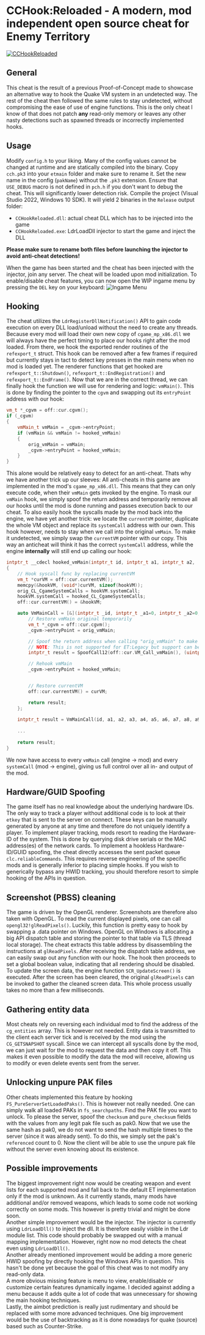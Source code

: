 # CCHook:Reloaded - A modern, mod independent open source cheat for Enemy Territory

[![CCHookReloaded](https://i.imgur.com/OBNczRr.png)](https://www.youtube.com/watch?v=JvmvVpG1D1Y "CCHook:Reloaded")

## General
This cheat is the result of a previous Proof-of-Concept made to showcase an alternative way to hook the Quake VM system in an undetected way.
The rest of the cheat then followed the same rules to stay undetected, without compromising the ease of use of engine functions.
This is the only cheat I know of that does not patch **any** read-only memory or leaves any other nasty detections such as spawned threads or incorrectly implemented hooks.


## Usage
Modify `config.h` to your liking. Many of the config values cannot be changed at runtime and are statically compiled into the binary.
Copy `cch.pk3` into your `etmain` folder and make sure to rename it. Set the new name in the config (`pakName`) without the `.pk3` extension.
Ensure that `USE_DEBUG` macro is not defined in `pch.h` if you don't want to debug the cheat. This will significantly lower detection risk.
Compile the project (Visual Studio 2022, Windows 10 SDK). It will yield 2 binaries in the ``Release`` output folder:
- `CCHookReloaded.dll`: actual cheat DLL which has to be injected into the game
- `CCHookReloaded.exe`: LdrLoadDll injector to start the game and inject the DLL

**Please make sure to rename both files before launching the injector to avoid anti-cheat detections!**
  
When the game has been started and the cheat has been injected with the injector, join any server.
The cheat will be loaded upon mod initialization. To enable/disable cheat features, you can now open the WIP ingame menu by pressing the `DEL` key on your keyboard:
![Ingame Menu](https://i.imgur.com/TyjYIr1.png)


## Hooking
The cheat utilizes the `LdrRegisterDllNotification()` API to gain code execution on every DLL load/unload without the need to create any threads.
Because every mod will load their own new copy of `cgame_mp_x86.dll` we will always have the perfect timing to place our hooks right after the mod loaded.
From there, we hook the exported render routines of the `refexport_t` struct.
This hook can be removed after a few frames if required but currently stays in tact to detect key presses in the main menu when no mod is loaded yet.
The renderer functions that get hooked are `refexport_t::Shutdown()`, `refexport_t::EndRegistration()` and `refexport_t::EndFrame()`.
Now that we are in the correct thread, we can finally hook the function we will use for rendering and logic: `vmMain()`.
This is done by finding the pointer to the `cgvm` and swapping out its `entryPoint` address with our hook:

```cpp
vm_t *_cgvm = off::cur.cgvm();
if (_cgvm)
{
	vmMain_t vmMain = _cgvm->entryPoint;
	if (vmMain && vmMain != hooked_vmMain)
	{
		orig_vmMain = vmMain;
		_cgvm->entryPoint = hooked_vmMain;
	}
}
```

This alone would be relatively easy to detect for an anti-cheat.
Thats why we have another trick up our sleeves: All anti-cheats in this game are implemented in the mod's `cgame_mp_x86.dll`.
This means that they can only execute code, when their `vmMain` gets invoked by the engine.
To mask our `vmMain` hook, we simply spoof the return address and temporarily remove all our hooks until the mod is done running and passes execution back to our cheat.
To also easily hook the syscalls made by the mod back into the engine, we have yet another trick: we locate the `currentVM` pointer, duplicate the whole VM object and replace its `systemCall` address with our own.
This hook however, needs to stay when we call into the original `vmMain`. To make it undetected, we simply swap the `currentVM` pointer with our copy.
This way an anticheat will think it has the correct `systemCall` address, while the engine **internally** will still end up calling our hook:

```cpp
intptr_t __cdecl hooked_vmMain(intptr_t id, intptr_t a1, intptr_t a2, ...)
{
	// Hook syscall func by replacing currentVM
	vm_t *curVM = off::cur.currentVM();
	memcpy(&hookVM, (void*)curVM, sizeof(hookVM));
	orig_CL_CgameSystemCalls = hookVM.systemCall;
	hookVM.systemCall = hooked_CL_CgameSystemCalls;
	off::cur.currentVM() = &hookVM;

	auto VmMainCall = [&](intptr_t _id, intptr_t _a1=0, intptr_t _a2=0, ...) -> intptr_t {
		// Restore vmMain original temporarily
		vm_t *_cgvm = off::cur.cgvm();
		_cgvm->entryPoint = orig_vmMain;

		// Spoof the return address when calling "orig_vmMain" to make sure ACs don't easily detect our hook (e.g. as ETPro does).
		// NOTE: This is not supported for ET:Legacy but support can be added if required.
		intptr_t result = SpoofCall12(off::cur.VM_Call_vmMain(), (uintptr_t)orig_vmMain, _id, _a1, _a2, ...);

		// Rehook vmMain
		_cgvm->entryPoint = hooked_vmMain;


		// Restore currentVM
		off::cur.currentVM() = curVM;

		return result;
	};
	
	intptr_t result = VmMainCall(id, a1, a2, a3, a4, a5, a6, a7, a8, a9, a10, a11, a12);
	
	...
	
	return result;
}
```

We now have access to every `vmMain` call (engine -> mod) and every `systemCall` (mod -> engine), giving us full control over all in- and output of the mod.


## Hardware/GUID Spoofing

The game itself has no real knowledge about the underlying hardware IDs.
The only way to track a player without additional code is to look at their `etkey` that is sent to the server on connect.
These keys can be manually generated by anyone at any time and therefore do not uniquely identify a player.
To implement player tracking, mods resort to reading the Hardware-ID of the system.
This is done by querying disk drive serials or the MAC address(es) of the network cards.
To implement a hookless Hardware-ID/GUID spoofing, the cheat directly accesses the sent packet queue `clc.reliableCommands`.
This requires reverse engineering of the specific mods and is generally inferior to placing simple hooks.
If you wish to generically bypass any HWID tracking, you should therefore resort to simple hooking of the APIs in question.


## Screenshot (PBSS) cleaning

The game is driven by the OpenGL renderer.
Screenshots are therefore also taken with OpenGL.
To read the current displayed pixels, one can call `opengl32!glReadPixels()`.
Luckily, this function is pretty easy to hook by swapping a .data pointer on Windows.
OpenGL on Windows is allocating a big API dispatch table and storing the pointer to that table via TLS (thread local storage).
The cheat extracts this table address by disassembling the instructions at `glReadPixels`.
After receiving the dispatch table address, we can easily swap out any function with our hook.
The hook then proceeds to set a global boolean value, indicating that all rendering should be disabled.
To update the screen data, the engine function `SCR_UpdateScreen()` is executed.
After the screen has been cleared, the original `glReadPixels` can be invoked to gather the cleaned screen data.
This whole process usually takes no more than a few milliseconds.


## Gathering entity data

Most cheats rely on reversing each individual mod to find the address of the `cg_entities` array.
This is however not needed. Entity data is transmitted to the client each server tick and is received by the mod using the `CG_GETSNAPSHOT` syscall.
Since we can intercept all syscalls done by the mod, we can just wait for the mod to request the data and then copy it off.
This makes it even possible to modify the data the mod will receive, allowing us to modify or even delete events sent from the server.


## Unlocking unpure PAK files

Other cheats implemented this feature by hooking `FS_PureServerSetLoadedPaks()`.
This is however not really needed. One can simply walk all loaded PAKs in `fs_searchpaths`.
Find the PAK file you want to unlock. To please the server, spoof the `checksum` and `pure_checksum` fields with the values from any legit pak file such as pak0.
Now that we use the same hash as pak0, we do not want to send the hash multiple times to the server (since it was already sent).
To do this, we simply set the pak's `referenced` count to 0.
Now the client will be able to use the unpure pak file without the server even knowing about its existence.


## Possible improvements

The biggest improvement right now would be creating weapon and event lists for each supported mod and fall back to the default ET implementation only if the mod is unknown.
As it currently stands, many mods have additional and/or removed weapons, which leads to some code not working correctly on some mods.
This however is pretty trivial and might be done soon.  
Another simple improvement would be the injector. The injector is currently using `LdrLoadDll()` to inject the dll.
It is therefore easily visible in the Ldr module list. This code should probably be swapped out with a manual mapping implementation.
However, right now no mod detects the cheat even using `LdrLoadDll()`.  
Another already mentioned improvement would be adding a more generic HWID spoofing by directly hooking the Windows APIs in question.
This hasn't be done yet because the goal of this cheat was to not modify any read-only data.  
A more obvious missing feature is menu to view, enable/disable or customize certain features dynamically ingame.
I decided against adding a menu because it adds quite a lot of code that was unnecessary for showing the main hooking techniques.  
Lastly, the aimbot prediction is really just rudimentary and should be replaced with some more advanced techniques.
One big improvement would be the use of backtracking as it is done nowadays for quake (source) based such as Counter-Strike.

